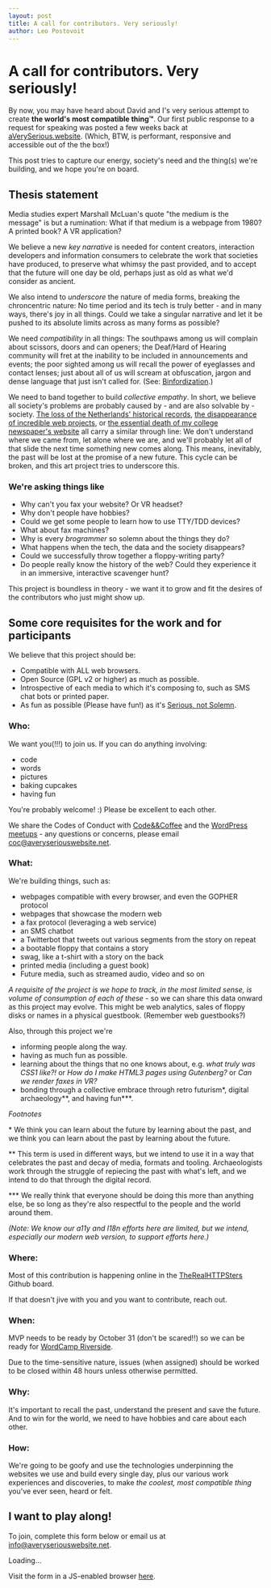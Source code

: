 ```yaml
---
layout: post
title: A call for contributors. Very seriously!
author: Leo Postovoit
---
```


# A call for contributors. Very seriously!

By now, you may have heard about David and I's very serious attempt to create <b>the world's most compatible thing™</b>. Our first public response to a request for speaking was posted a few weeks back at [
aVerySerious.website](http://aVerySerious.website). (Which, BTW, is performant, responsive and accessible out of the the box!)

This post tries to capture our energy, society's need and the thing(s) we're building, and we hope you're on board.

## Thesis statement 

Media studies expert Marshall McLuan's quote "the medium is the message" is but a rumination: What if that medium is a webpage from 1980? A printed book? A VR application?

We believe a new *key narrative* is needed for content creators, interaction developers and information consumers to celebrate the work that societies have produced, to preserve what whimsy the past provided, and to accept that the future will one day be old, perhaps just as old as what we'd consider as ancient. 

We also intend to *underscore* the nature of media forms, breaking the chroncentric nature: No time period and its tech is truly better - and in many ways, there's joy in all things. Could we take a singular narrative and let it be pushed to its absolute limits across as many forms as possible? 

We need *compatibility* in all things: The southpaws among us will complain about scissors, doors and can openers; the Deaf/Hard of Hearing community will fret at the inability to be included in announcements and events; the poor sighted among us will recall the power of eyeglasses and contact lenses; just about all of us will scream at obfuscation, jargon and dense language that just isn't called for. (See: [
Binfordization](https://en.wikipedia.org/wiki/Lewis_Binford#New_Archaeology).)

We need to band together to build *collective empathy*. In short, we believe all society's problems are probably caused by - and are also solvable by - society. [The loss of the Netherlands' historical records](https://youtu.be/NdZxI3nFVJs), [the disappearance of incredible web projects](https://www.theatlantic.com/technology/archive/2015/10/raiders-of-the-lost-web/409210/), or [the essential death of my college newspaper's website](https://web.archive.org/web/*/spartandaily.com) all carry a similar through line: We don't understand where we came from, let alone where we are, and we'll probably let all of that slide the next time something new comes along. This means, inevitably, the past will be lost at the promise of a new future. This cycle can be broken, and this art project tries to underscore this.


### We're asking things like 
- Why can't you fax your website? Or VR headset?
- Why don't people have hobbies?
- Could we get some people to learn how to use TTY/TDD devices?
- What about fax machines?
- Why is every _brogrammer_ so solemn about the things they do?
- What happens when the tech, the data and the society disappears?
- Could we successfully throw together a floppy-writing party?
- Do people really know the history of the web? Could they experience it in an immersive, interactive scavenger hunt?

This project is boundless in theory - we want it to grow and fit the desires of the contributors who just might show up.

## Some core requisites for the work and for participants

We believe that this project should be:
- Compatible with ALL web browsers.
- Open Source (GPL v2 or higher) as much as possible.
- Introspective of each media to which it's composing to, such as SMS chat bots or printed paper.
- As fun as possible (Please have fun!) as it's [Serious, not Solemn](https://www.ted.com/talks/paula_scher_gets_serious?language=en
).

### Who:
We want you(!!!) to join us. If you can do anything involving:
- code
- words
- pictures
- baking cupcakes
- having fun

You're probably welcome! :) Please be excellent to each other.

We share the Codes of Conduct with [Code&&Coffee](http://codeandcoffeelb.org/conduct/) and the [WordPress meetups](https://make.wordpress.org/community/handbook/meetup-organizer/resources/code-of-conduct/
) - any questions or concerns, please email coc@averyseriouswebsite.net.

### What:
We're building things, such as:
- webpages compatible with every browser, and even the GOPHER protocol
- webpages that showcase the modern web
- a fax protocol (leveraging a web service)
- an SMS chatbot
- a Twitterbot that tweets out various segments from the story on repeat
- a bootable floppy that contains a story
- swag, like a t-shirt with a story on the back
- printed media (including a guest book)
- Future media, such as streamed audio, video and so on

*A requisite of the project is we hope to track, in the most limited sense, is volume of consumption of each of these* - so we can share this data onward as this project may evolve. This might be web analytics, sales of floppy disks or names in a physical guestbook. (Remember web guestbooks?)

Also, through this project we're
- informing people along the way.
- having as much fun as possible.
- learning about the things that no one knows about, e.g. _what truly was CSS1 like?!_ or _How do I make HTML3 pages using Gutenberg?_ or _Can we render faxes in VR?_ 
- bonding through a collective embrace through retro futurism\*, digital archaeology\*\*, and having fun\*\*\*.


_Footnotes_

\* We think you can learn about the future by learning about the past, and we think you can learn about the past by learning about the future.

\*\* This term is used in different ways, but we intend to use it in a way that celebrates the past and decay of media, formats and tooling. Archaeologists work through the struggle of repiecing the past with what's left, and we intend to do that through the digital record.  

\*\*\* We really think that everyone should be doing this more than anything else, be so long as they're also respectful to the people and the world around them.

_(Note: We know our a11y and l18n efforts here are limited, but we intend, especially our modern web version, to support efforts here.)_

### Where:

Most of this contribution is happening online in the [TheRealHTTPSters](https://github.com/therealhttpsters/) Github board. 

If that doesn't jive with you and you want to contribute, reach out.

### When:
MVP needs to be ready by October 31 (don't be scared!!) so we can be ready for [WordCamp Riverside](https://2017.riverside.wordcamp.org/).

Due to the time-sensitive nature, issues (when assigned) should be worked to be closed within 48 hours unless otherwise permitted. 

### Why:
It's important to recall the past, understand the present and save the future. And to win for the world, we need to have hobbies and care about each other.

### How:
We're going to be goofy and use the technologies underpinning the websites we use and build every single day, plus our various work experiences and discoveries, to make _the coolest, most compatible thing_ you've ever seen, heard or felt.

## I want to play along!
To join, complete this form below or email us at info@averyseriouswebsite.net. 

<amp-iframe src="https://docs.google.com/forms/d/e/1FAIpQLSeB7bh2nt5td0VubE3Xp4o3WJqw5kItvK-kCZT-5SY_L1IopQ/viewform?embedded=true" width="640" height="984" frameborder="0">Loading...</amp-iframe>

<noscript>Visit the form in a JS-enabled browser [here]( https://docs.google.com/forms/d/e/1FAIpQLSeB7bh2nt5td0VubE3Xp4o3WJqw5kItvK-kCZT-5SY_L1IopQ/viewform?embedded=true).</noscript>

